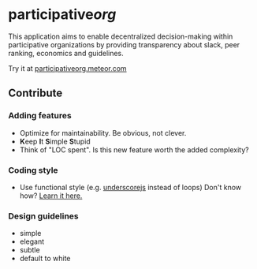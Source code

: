 # participative*org*

This application aims to enable decentralized decision-making within participative organizations by providing transparency about slack, peer ranking, economics and guidelines.

Try it at [participativeorg.meteor.com](http://participativeorg.meteor.com/)

## Contribute

### Adding features

- Optimize for maintainability. Be obvious, not clever.
- **K**eep **I**t **S**imple **S**tupid
- Think of "LOC spent". Is this new feature worth the added complexity?

### Coding style

- Use functional style (e.g. [underscorejs](http://underscorejs.org/) instead of loops) Don't know how? [Learn it here.](http://reactive-extensions.github.io/learnrx/)

### Design  guidelines

- simple
- elegant
- subtle
- default to white
